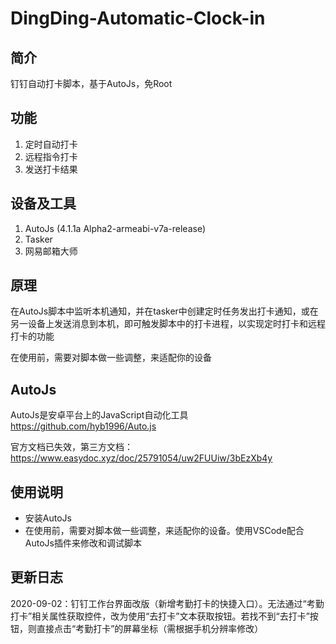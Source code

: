 # DingDing-Automatic-Clock-in
## 简介
钉钉自动打卡脚本，基于AutoJs，免Root

## 功能
1. 定时自动打卡
2. 远程指令打卡
3. 发送打卡结果

## 设备及工具
1. AutoJs (4.1.1a Alpha2-armeabi-v7a-release)
2. Tasker
3. 网易邮箱大师

## 原理
在AutoJs脚本中监听本机通知，并在tasker中创建定时任务发出打卡通知，或在另一设备上发送消息到本机，即可触发脚本中的打卡进程，以实现定时打卡和远程打卡的功能

在使用前，需要对脚本做一些调整，来适配你的设备

## AutoJs
AutoJs是安卓平台上的JavaScript自动化工具 https://github.com/hyb1996/Auto.js

官方文档已失效，第三方文档：https://www.easydoc.xyz/doc/25791054/uw2FUUiw/3bEzXb4y

## 使用说明
- 安装AutoJs
- 在使用前，需要对脚本做一些调整，来适配你的设备。使用VSCode配合AutoJs插件来修改和调试脚本

## 更新日志
2020-09-02：钉钉工作台界面改版（新增考勤打卡的快捷入口）。无法通过“考勤打卡”相关属性获取控件，改为使用“去打卡”文本获取按钮。若找不到“去打卡”按钮，则直接点击“考勤打卡”的屏幕坐标（需根据手机分辨率修改）
